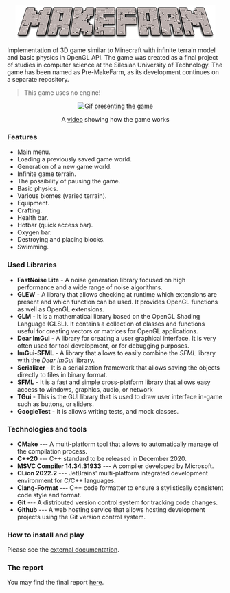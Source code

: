 <div align="center">
<img src="readme/logo.png" alt="MakeFarm"/>
</div>

Implementation of 3D game similar to Minecraft with infinite terrain model and basic physics in OpenGL API. The game was created as a final project of studies in computer science at the Silesian University of Technology. The game has been named as Pre-MakeFarm, as its development continues on a separate repository.
> This game uses no engine!

<div align="center">
<a href="https://www.youtube.com/watch?v=_NRlEcWvK3k"><img src="readme/demo.gif" alt="Gif presenting the game"/></a>
<p>A <a href="https://www.youtube.com/watch?v=_NRlEcWvK3k">video</a> showing how the game works</p>
</div>

### Features
* Main menu.
* Loading a previously saved game world.
* Generation of a new game world.
* Infinite game terrain.
* The possibility of pausing the game.
* Basic physics.
* Various biomes (varied terrain).
* Equipment.
* Crafting.
* Health bar.
* Hotbar (quick access bar).
* Oxygen bar.
* Destroying and placing blocks.
* Swimming.


### Used Libraries
* **FastNoise Lite** - A noise generation library focused on high performance and a wide range of noise algorithms.
* **GLEW** - A library that allows checking at runtime which extensions are present and which function can be used. It provides OpenGL functions as well as OpenGL extensions.
* **GLM** - It is a mathematical library based on the OpenGL Shading Language (GLSL). It contains a collection of classes and functions useful for creating vectors or matrices for OpenGL applications.
* **Dear ImGui** - A library for creating a user graphical interface. It is very often used for tool development, or for debugging purposes. 
* **ImGui-SFML** - A library that allows to easily combine the *SFML* library with the *Dear ImGui* library.
* **Serializer** - It is a serialization framework that allows saving the objects directly to files in binary format.
* **SFML** - It is a fast and simple cross-platform library that allows easy access to windows, graphics, audio, or network
* **TGui** - This is the GUI library that is used to draw user interface in-game such as buttons, or sliders.
* **GoogleTest** - It is allows writing tests, and mock classes.

### Technologies and tools
* **CMake** --- A multi-platform tool that allows to automatically manage of the compilation process.
* **C++20** --- C++ standard to be released in December 2020.
* **MSVC Compiler 14.34.31933** --- A compiler developed by Microsoft.
* **CLion 2022.2** --- JetBrains' multi-platform integrated development environment for C/C++ languages.
* **Clang-Format** --- C++ code formatter to ensure a stylistically consistent code style and format.
* **Git** --- A distributed version control system for tracking code changes.
* **Github** --- A web hosting service that allows hosting development projects using the Git version control system.

### How to install and play
Please see the [external documentation](readme/external.pdf).

### The report
You may find the final report [here](readme/final_report.pdf).